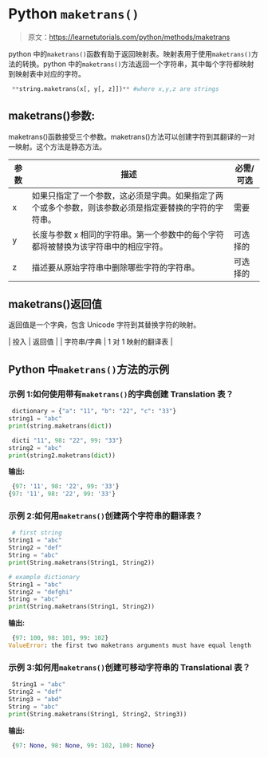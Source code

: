 # Python `maketrans()`

> 原文：<https://learnetutorials.com/python/methods/maketrans>

python 中的`maketrans()`函数有助于返回映射表。映射表用于使用`maketrans()`方法的转换。python 中的`maketrans()`方法返回一个字符串，其中每个字符都映射到映射表中对应的字符。

```py
 **string.maketrans(x[, y[, z]])** #where x,y,z are strings 

```

## maketrans()参数:

maketrans()函数接受三个参数。maketrans()方法可以创建字符到其翻译的一对一映射。这个方法是静态方法。

| 参数 | 描述 | 必需/可选 |
| --- | --- | --- |
| x | 如果只指定了一个参数，这必须是字典。如果指定了两个或多个参数，则该参数必须是指定要替换的字符的字符串。 | 需要 |
| y | 长度与参数 x 相同的字符串。第一个参数中的每个字符都将被替换为该字符串中的相应字符。 | 可选择的 |
| z | 描述要从原始字符串中删除哪些字符的字符串。 | 可选择的 |

## maketrans()返回值

返回值是一个字典，包含 Unicode 字符到其替换字符的映射。

| 投入 | 返回值 |
| 字符串/字典 | 1 对 1 映射的翻译表 |

## Python 中`maketrans()`方法的示例

### 示例 1:如何使用带有`maketrans()`的字典创建 Translation 表？

```py
 dictionary = {"a": "11", "b": "22", "c": "33"}
string1 = "abc"
print(string.maketrans(dict))

 dicti "11", 98: "22", 99: "33"}
string2 = "abc"
print(string2.maketrans(dict)) 

```

**输出:**

```py
 {97: '11', 98: '22', 99: '33'}
{97: '11', 98: '22', 99: '33'} 
```

### 示例 2:如何用`maketrans()`创建两个字符串的翻译表？

```py
 # first string
String1 = "abc"
String2 = "def"
String = "abc"
print(String.maketrans(String1, String2))

# example dictionary
String1 = "abc"
String2 = "defghi"
String = "abc"
print(String.maketrans(String1, String2)) 

```

**输出:**

```py
 {97: 100, 98: 101, 99: 102}
ValueError: the first two maketrans arguments must have equal length 
```

### 示例 3:如何用`maketrans()`创建可移动字符串的 Translational 表？

```py
 String1 = "abc"
String2 = "def"
String3 = "abd"
String = "abc"
print(String.maketrans(String1, String2, String3)) 

```

**输出:**

```py
 {97: None, 98: None, 99: 102, 100: None} 
```